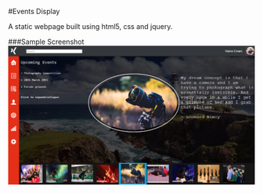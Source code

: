#Events Display

A static webpage built using html5, css and jquery. 
 
###Sample Screenshot 
![Image](https://github.com/vamsi-emani/EventDisplay/blob/master/sample.png)
